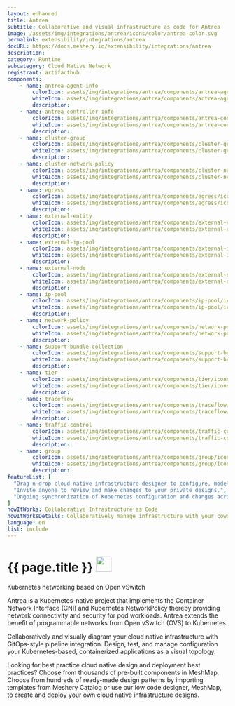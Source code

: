 ```yaml
---
layout: enhanced
title: Antrea
subtitle: Collaborative and visual infrastructure as code for Antrea
image: /assets/img/integrations/antrea/icons/color/antrea-color.svg
permalink: extensibility/integrations/antrea
docURL: https://docs.meshery.io/extensibility/integrations/antrea
description: 
category: Runtime
subcategory: Cloud Native Network
registrant: artifacthub
components: 
	- name: antrea-agent-info
		colorIcon: assets/img/integrations/antrea/components/antrea-agent-info/icons/color/antrea-agent-info-color.svg
		whiteIcon: assets/img/integrations/antrea/components/antrea-agent-info/icons/white/antrea-agent-info-white.svg
		description: 
	- name: antrea-controller-info
		colorIcon: assets/img/integrations/antrea/components/antrea-controller-info/icons/color/antrea-controller-info-color.svg
		whiteIcon: assets/img/integrations/antrea/components/antrea-controller-info/icons/white/antrea-controller-info-white.svg
		description: 
	- name: cluster-group
		colorIcon: assets/img/integrations/antrea/components/cluster-group/icons/color/cluster-group-color.svg
		whiteIcon: assets/img/integrations/antrea/components/cluster-group/icons/white/cluster-group-white.svg
		description: 
	- name: cluster-network-policy
		colorIcon: assets/img/integrations/antrea/components/cluster-network-policy/icons/color/cluster-network-policy-color.svg
		whiteIcon: assets/img/integrations/antrea/components/cluster-network-policy/icons/white/cluster-network-policy-white.svg
		description: 
	- name: egress
		colorIcon: assets/img/integrations/antrea/components/egress/icons/color/egress-color.svg
		whiteIcon: assets/img/integrations/antrea/components/egress/icons/white/egress-white.svg
		description: 
	- name: external-entity
		colorIcon: assets/img/integrations/antrea/components/external-entity/icons/color/external-entity-color.svg
		whiteIcon: assets/img/integrations/antrea/components/external-entity/icons/white/external-entity-white.svg
		description: 
	- name: external-ip-pool
		colorIcon: assets/img/integrations/antrea/components/external-ip-pool/icons/color/external-ip-pool-color.svg
		whiteIcon: assets/img/integrations/antrea/components/external-ip-pool/icons/white/external-ip-pool-white.svg
		description: 
	- name: external-node
		colorIcon: assets/img/integrations/antrea/components/external-node/icons/color/external-node-color.svg
		whiteIcon: assets/img/integrations/antrea/components/external-node/icons/white/external-node-white.svg
		description: 
	- name: ip-pool
		colorIcon: assets/img/integrations/antrea/components/ip-pool/icons/color/ip-pool-color.svg
		whiteIcon: assets/img/integrations/antrea/components/ip-pool/icons/white/ip-pool-white.svg
		description: 
	- name: network-policy
		colorIcon: assets/img/integrations/antrea/components/network-policy/icons/color/network-policy-color.svg
		whiteIcon: assets/img/integrations/antrea/components/network-policy/icons/white/network-policy-white.svg
		description: 
	- name: support-bundle-collection
		colorIcon: assets/img/integrations/antrea/components/support-bundle-collection/icons/color/support-bundle-collection-color.svg
		whiteIcon: assets/img/integrations/antrea/components/support-bundle-collection/icons/white/support-bundle-collection-white.svg
		description: 
	- name: tier
		colorIcon: assets/img/integrations/antrea/components/tier/icons/color/tier-color.svg
		whiteIcon: assets/img/integrations/antrea/components/tier/icons/white/tier-white.svg
		description: 
	- name: traceflow
		colorIcon: assets/img/integrations/antrea/components/traceflow/icons/color/traceflow-color.svg
		whiteIcon: assets/img/integrations/antrea/components/traceflow/icons/white/traceflow-white.svg
		description: 
	- name: traffic-control
		colorIcon: assets/img/integrations/antrea/components/traffic-control/icons/color/traffic-control-color.svg
		whiteIcon: assets/img/integrations/antrea/components/traffic-control/icons/white/traffic-control-white.svg
		description: 
	- name: group
		colorIcon: assets/img/integrations/antrea/components/group/icons/color/group-color.svg
		whiteIcon: assets/img/integrations/antrea/components/group/icons/white/group-white.svg
		description: 
featureList: [
  "Drag-n-drop cloud native infrastructure designer to configure, model, and deploy your workloads.",
  "Invite anyone to review and make changes to your private designs.",
  "Ongoing synchronization of Kubernetes configuration and changes across any number of clusters."
]
howItWorks: Collaborative Infrastructure as Code
howItWorksDetails: Collaboratively manage infrastructure with your coworkers synchronously sharing the same designs.
language: en
list: include
---
```

<h1>{{ page.title }} <img src="{{ page.image }}" style="width: 35px; height: 35px;" /></h1>

<p>
Kubernetes networking based on Open vSwitch
</p>
<p>Antrea is a Kubernetes-native project that implements the Container Network Interface (CNI) and Kubernetes NetworkPolicy thereby providing network connectivity and security for pod workloads. Antrea extends the benefit of programmable networks from Open vSwitch (OVS) to Kubernetes.</p><p>
    Collaboratively and visually diagram your cloud native infrastructure with GitOps-style pipeline integration. Design, test, and manage configuration your Kubernetes-based, containerized applications as a visual topology.
</p>
<p>
    Looking for best practice cloud native design and deployment best practices? Choose from thousands of pre-built components in MeshMap. Choose from hundreds of ready-made design patterns by importing templates from Meshery Catalog or use our low code designer, MeshMap, to create and deploy your own cloud native infrastructure designs.
</p>
